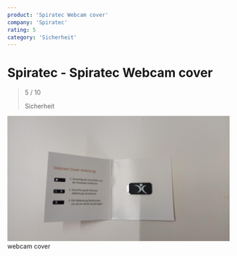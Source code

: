 ```yaml
---
product: 'Spiratec Webcam cover'
company: 'Spiratec'
rating: 5
category: 'Sicherheit'
---
```


# Spiratec - Spiratec Webcam cover
>
> 5 / 10
>
> Sicherheit

![Spiratec Webcam cover](assets\spiratec-spiratec-webcam-cover-7b8b2a98-fc1b-46a1-ada6-347279521e64.jpg)
webcam cover
